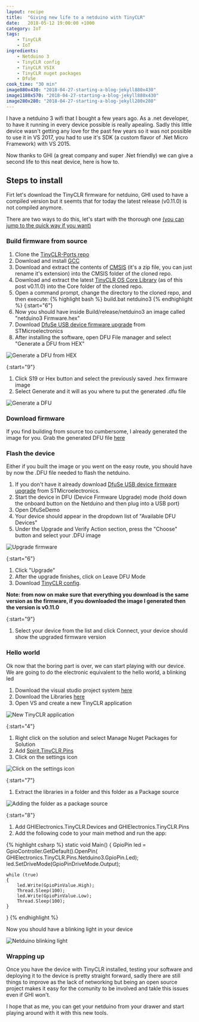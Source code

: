 ```yaml
---
layout: recipe
title:  "Giving new life to a netduino with TinyCLR"
date:   2018-05-12 19:00:00 +1000
category: IoT
tags: 
    - TinyCLR
    - IoT
ingredients:
    - Netduino 3
    - TinyCLR config
    - TinyCLR VSIX
    - TinyCLR nuget packages
    - DfuSe
cook_time: "30 min"
image880x430: "2018-04-27-starting-a-blog-jekyll880x430"
image1180x570: "2018-04-27-starting-a-blog-jekyll880x430"
image280x280: "2018-04-27-starting-a-blog-jekyll280x280"
---
```


I have a netduino 3 wifi that I bought a few years ago. As a .net developer, to have it running in every device possible is really apealing. Sadly this little device wasn't getting any love for the past few years so it was not possible to use it in VS 2017, you had to use it's SDK (a custom flavor of .Net Micro Framework) with VS 2015.

Now thanks to GHI (a great company and super .Net friendly) we can give a second life to this neat device, here is how to.
<!--more-->

## Steps to install

Firt let's download the TinyCLR firmware for netduino, GHI used to have a compiled version but it seemts that for today the latest release (v0.11.0) is not compiled anymore.

There are two ways to do this, let's start with the thorough one [(you can jump to the quick way if you want)](#quick-way)

### Build firmware from source

1. Clone the [TinyCLR-Ports repo](https://github.com/ghi-electronics/TinyCLR-Ports.git)
1. Download and install [GCC](https://developer.arm.com/open-source/gnu-toolchain/gnu-rm/downloads)
1. Download and extract the contents of [CMSIS](https://github.com/ARM-software/CMSIS_5/releases/download/5.2.0/ARM.CMSIS.5.2.0.pack) (it's a zip file, you can just rename it's extension) into the CMSIS folder of the cloned repo.
1. Download and extract the latest [TinyCLR OS Core Library](https://github.com/ghi-electronics/TinyCLR-Ports/releases) (as of this post v0.11.0) into the Core folder of the cloned repo.
1. Open a command prompt, change the directory to the cloned repo, and then execute:
{% highlight bash %}
build.bat netduino3
{% endhighlight %}
{:start="6"}
1. Now you should have inside Build/release/netduino3 an image called "netduino3 Firmware.hex"
1. Download [DfuSe USB device firmware upgrade](http://www.st.com/en/development-tools/stsw-stm32080.html#getsoftware-scroll) from STMicroelectronics
1. After installing the software, open DFU File manager and select "Generate a DFU from HEX"

![Generate a DFU from HEX](/assets/posts/2018-05-12-new-life-to-a-netduino/dfu-manager1.png)

{:start="9"}
1. Click S19 or Hex button and select the previously saved .hex firmware image
1. Select Generate and it will as you where tu put the generated .dfu file

![Generate a DFU](/assets/posts/2018-05-12-new-life-to-a-netduino/dfu-manager2.png)
<a name="quick-way"></a>

### Download firmware

If you find building from source too cumbersome, I already generated the image for you. Grab the generated DFU file [here](/assets/posts/2018-05-12-new-life-to-a-netduino/netduino3%20Firmware%20v0.11.0.dfu)

### Flash the device

Either if you built the image or you went on the easy route, you should have by now the .DFU file needed to flash the netduino.

1. If you don't have it already download [DfuSe USB device firmware upgrade](http://www.st.com/en/development-tools/stsw-stm32080.html#getsoftware-scroll) from STMicroelectronics.
1. Start the device in DFU (Device Firmware Upgrade) mode (hold down the onboard button on the Netduino and then plug into a USB port)
1. Open DfuSeDemo
1. Your device should appear in the dropdown list of "Available DFU Devices"
1. Under the Upgrade and Verify Action section, press the "Choose" button and select your .DFU image

![Upgrade firmware](/assets/posts/2018-05-12-new-life-to-a-netduino/dfuse.png)

{:start="6"}
1. Click "Upgrade"
1. After the upgrade finishes, click on Leave DFU Mode
1. Download [TinyCLR config](http://docs.ghielectronics.com/software/tinyclr/downloads.html#tinyclr-config). 

**Note: from now on make sure that everything you download is the same version as the firmware, if you downloaded the image I generated then the version is v0.11.0**

{:start="9"}
1. Select your device from the list and click Connect, your device should show the upgraded firmware version

### Hello world

Ok now that the boring part is over, we can start playing with our device. We are going to do the electronic equivalent to the hello world, a blinking led

1. Download the visual studio project system [here](http://docs.ghielectronics.com/software/tinyclr/downloads.html#visual-studio-project-system)
1. Download the Libraries [here](http://docs.ghielectronics.com/software/tinyclr/downloads.html#libraries)
1. Open VS and create a new TinyCLR application

![New TinyCLR application](/assets/posts/2018-05-12-new-life-to-a-netduino/vs1.png)

{:start="4"}
1. Right click on the solution and select Manage Nuget Packages for Solution
1. Add [Spirit.TinyCLR.Pins](https://www.nuget.org/packages/Spirit.TinyCLR.Pins)
1. Click on the settings icon

![Click on the settings icon](/assets/posts/2018-05-12-new-life-to-a-netduino/vs2.png)

{:start="7"}
1. Extract the libraries in a folder and this folder as a Package source

![Adding the folder as a package source](/assets/posts/2018-05-12-new-life-to-a-netduino/vs3.png)

{:start="8"}
1. Add GHIElectronics.TinyCLR.Devices and GHIElectronics.TinyCLR.Pins
1. Add the following code to your main method and run the app:

{% highlight csharp %}
static void Main()
{
    GpioPin led = GpioController.GetDefault().OpenPin(
    GHIElectronics.TinyCLR.Pins.Netduino3.GpioPin.Led);
    led.SetDriveMode(GpioPinDriveMode.Output);

    while (true)
    {
        led.Write(GpioPinValue.High);
        Thread.Sleep(100);
        led.Write(GpioPinValue.Low);
        Thread.Sleep(100);
    }
}
{% endhighlight %}

Now you should have a blinking light in your device

![Netduino blinking light](/assets/posts/2018-05-12-new-life-to-a-netduino/blinking-light.gif)

### Wrapping up

Once you have the device with TinyCLR installed, testing your software and deploying it to the device is pretty straight forward, sadly there are still things to improve as the lack of networking but being an open source project makes it easy for the comunity to be involved and takle this issues even if GHI won't.

I hope that as me, you can get your netduino from your drawer and start playing around with it with this new tools.